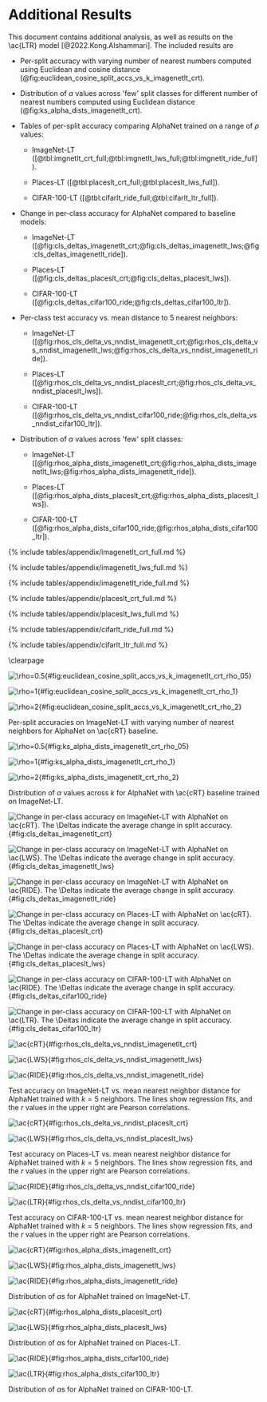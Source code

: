 # Additional Results

This document contains additional analysis, as well as results on the
\ac{LTR} model [@2022.Kong.Alshammari]. The included results are

* Per-split accuracy with varying number of nearest numbers computed
  using Euclidean and cosine distance
  (@fig:euclidean_cosine_split_accs_vs_k_imagenetlt_crt).

* Distribution of $\alpha$ values across 'few' split classes for
  different number of nearest numbers computed using Euclidean
  distance (@fig:ks_alpha_dists_imagenetlt_crt).

* Tables of per-split accuracy comparing AlphaNet trained on a range
  of $\rho$ values:

    * ImageNet-LT ([@tbl:imgnetlt_crt_full;@tbl:imgnetlt_lws_full;@tbl:imgnetlt_ride_full]).

    * Places-LT ([@tbl:placeslt_crt_full;@tbl:placeslt_lws_full]).

    * CIFAR-100-LT ([@tbl:cifarlt_ride_full;@tbl:cifarlt_ltr_full]).

* Change in per-class accuracy for AlphaNet compared to baseline models:

    * ImageNet-LT ([@fig:cls_deltas_imagenetlt_crt;@fig:cls_deltas_imagenetlt_lws;@fig:cls_deltas_imagenetlt_ride]).

    * Places-LT ([@fig:cls_deltas_placeslt_crt;@fig:cls_deltas_placeslt_lws]).

    * CIFAR-100-LT ([@fig:cls_deltas_cifar100_ride;@fig:cls_deltas_cifar100_ltr]).

* Per-class test accuracy vs. mean distance to 5 nearest neighbors:

    * ImageNet-LT ([@fig:rhos_cls_delta_vs_nndist_imagenetlt_crt;@fig:rhos_cls_delta_vs_nndist_imagenetlt_lws;@fig:rhos_cls_delta_vs_nndist_imagenetlt_ride]).

    * Places-LT ([@fig:rhos_cls_delta_vs_nndist_placeslt_crt;@fig:rhos_cls_delta_vs_nndist_placeslt_lws]).

    * CIFAR-100-LT ([@fig:rhos_cls_delta_vs_nndist_cifar100_ride;@fig:rhos_cls_delta_vs_nndist_cifar100_ltr]).

* Distribution of $\alpha$ values across 'few' split classes:

    * ImageNet-LT ([@fig:rhos_alpha_dists_imagenetlt_crt;@fig:rhos_alpha_dists_imagenetlt_lws;@fig:rhos_alpha_dists_imagenetlt_ride]).

    * Places-LT ([@fig:rhos_alpha_dists_placeslt_crt;@fig:rhos_alpha_dists_placeslt_lws]).

    * CIFAR-100-LT ([@fig:rhos_alpha_dists_cifar100_ride;@fig:rhos_alpha_dists_cifar100_ltr]).


{% include tables/appendix/imagenetlt_crt_full.md %}

{% include tables/appendix/imagenetlt_lws_full.md %}

{% include tables/appendix/imagenetlt_ride_full.md %}


{% include tables/appendix/placeslt_crt_full.md %}

{% include tables/appendix/placeslt_lws_full.md %}


{% include tables/appendix/cifarlt_ride_full.md %}

{% include tables/appendix/cifarlt_ltr_full.md %}


\clearpage


<div id="fig:euclidean_cosine_split_accs_vs_k_imagenetlt_crt">

![$\rho=0.5$](figures/appendix/euclidean_cosine_split_accs_vs_k_imagenetlt_crt_rho_05){#fig:euclidean_cosine_split_accs_vs_k_imagenetlt_crt_rho_05}

![$\rho=1$](figures/appendix/euclidean_cosine_split_accs_vs_k_imagenetlt_crt_rho_1){#fig:euclidean_cosine_split_accs_vs_k_imagenetlt_crt_rho_1}

![$\rho=2$](figures/appendix/euclidean_cosine_split_accs_vs_k_imagenetlt_crt_rho_2){#fig:euclidean_cosine_split_accs_vs_k_imagenetlt_crt_rho_2}

Per-split accuracies on ImageNet-LT with varying number of nearest neighbors for AlphaNet on \ac{cRT} baseline.

</div>


<div id="fig:ks_alpha_dists_imagenetlt_crt">

![$\rho=0.5$](figures/appendix/ks_alpha_dists_imagenetlt_crt_rho_05){#fig:ks_alpha_dists_imagenetlt_crt_rho_05}

![$\rho=1$](figures/appendix/ks_alpha_dists_imagenetlt_crt_rho_1){#fig:ks_alpha_dists_imagenetlt_crt_rho_1}

![$\rho=2$](figures/appendix/ks_alpha_dists_imagenetlt_crt_rho_2){#fig:ks_alpha_dists_imagenetlt_crt_rho_2}

Distribution of $\alpha$ values across $k$ for AlphaNet with \ac{cRT} baseline trained on ImageNet-LT.

</div>


![Change in per-class accuracy on ImageNet-LT with AlphaNet on \ac{cRT}. The $\Delta$s indicate the average change in split accuracy.](figures/appendix/cls_deltas_imagenetlt_crt){#fig:cls_deltas_imagenetlt_crt}

![Change in per-class accuracy on ImageNet-LT with AlphaNet on \ac{LWS}. The $\Delta$s indicate the average change in split accuracy.](figures/appendix/cls_deltas_imagenetlt_lws){#fig:cls_deltas_imagenetlt_lws}

![Change in per-class accuracy on ImageNet-LT with AlphaNet on \ac{RIDE}. The $\Delta$s indicate the average change in split accuracy.](figures/appendix/cls_deltas_imagenetlt_ride){#fig:cls_deltas_imagenetlt_ride}


![Change in per-class accuracy on Places-LT with AlphaNet on \ac{cRT}. The $\Delta$s indicate the average change in split accuracy.](figures/appendix/cls_deltas_placeslt_crt){#fig:cls_deltas_placeslt_crt}

![Change in per-class accuracy on Places-LT with AlphaNet on \ac{LWS}. The $\Delta$s indicate the average change in split accuracy.](figures/appendix/cls_deltas_placeslt_lws){#fig:cls_deltas_placeslt_lws}


![Change in per-class accuracy on CIFAR-100-LT with AlphaNet on \ac{RIDE}. The $\Delta$s indicate the average change in split accuracy.](figures/appendix/cls_deltas_cifar100_ride){#fig:cls_deltas_cifar100_ride}

![Change in per-class accuracy on CIFAR-100-LT with AlphaNet on \ac{LTR}. The $\Delta$s indicate the average change in split accuracy.](figures/appendix/cls_deltas_cifar100_ltr){#fig:cls_deltas_cifar100_ltr}


<div id="fig:rhos_cls_delta_vs_nndist_imagenetlt">

![\ac{cRT}](figures/appendix/rhos_cls_delta_vs_nndist_imagenetlt_crt){#fig:rhos_cls_delta_vs_nndist_imagenetlt_crt}

![\ac{LWS}](figures/appendix/rhos_cls_delta_vs_nndist_imagenetlt_lws){#fig:rhos_cls_delta_vs_nndist_imagenetlt_lws}

![\ac{RIDE}](figures/appendix/rhos_cls_delta_vs_nndist_imagenetlt_ride){#fig:rhos_cls_delta_vs_nndist_imagenetlt_ride}

Test accuracy on ImageNet-LT vs. mean nearest neighbor distance for AlphaNet trained with $k=5$ neighbors. The lines show regression fits, and the $r$ values in the upper right are Pearson correlations.

</div>


<div id="fig:rhos_cls_delta_vs_nndist_placeslt">

![\ac{cRT}](figures/appendix/rhos_cls_delta_vs_nndist_placeslt_crt){#fig:rhos_cls_delta_vs_nndist_placeslt_crt}

![\ac{LWS}](figures/appendix/rhos_cls_delta_vs_nndist_placeslt_lws){#fig:rhos_cls_delta_vs_nndist_placeslt_lws}

Test accuracy on Places-LT vs. mean nearest neighbor distance for AlphaNet trained with $k=5$ neighbors. The lines show regression fits, and the $r$ values in the upper right are Pearson correlations.

</div>


<div id="fig:rhos_cls_delta_vs_nndist_cifar100">

![\ac{RIDE}](figures/appendix/rhos_cls_delta_vs_nndist_cifar100_ride){#fig:rhos_cls_delta_vs_nndist_cifar100_ride}

![\ac{LTR}](figures/appendix/rhos_cls_delta_vs_nndist_cifar100_ltr){#fig:rhos_cls_delta_vs_nndist_cifar100_ltr}

Test accuracy on CIFAR-100-LT vs. mean nearest neighbor distance for AlphaNet trained with $k=5$ neighbors. The lines show regression fits, and the $r$ values in the upper right are Pearson correlations.

</div>


<div id="fig:rhos_alpha_dists_imagenetlt">

![\ac{cRT}](figures/appendix/rhos_alpha_dists_imagenetlt_crt){#fig:rhos_alpha_dists_imagenetlt_crt}

![\ac{LWS}](figures/appendix/rhos_alpha_dists_imagenetlt_lws){#fig:rhos_alpha_dists_imagenetlt_lws}

![\ac{RIDE}](figures/appendix/rhos_alpha_dists_imagenetlt_ride){#fig:rhos_alpha_dists_imagenetlt_ride}

Distribution of $\alpha$s for AlphaNet trained on ImageNet-LT.

</div>


<div id="fig:rhos_alpha_dists_placeslt">

![\ac{cRT}](figures/appendix/rhos_alpha_dists_placeslt_crt){#fig:rhos_alpha_dists_placeslt_crt}

![\ac{LWS}](figures/appendix/rhos_alpha_dists_placeslt_lws){#fig:rhos_alpha_dists_placeslt_lws}

Distribution of $\alpha$s for AlphaNet trained on Places-LT.

</div>


<div id="fig:rhos_alpha_dists_cifar100">

![\ac{RIDE}](figures/appendix/rhos_alpha_dists_cifar100_ride){#fig:rhos_alpha_dists_cifar100_ride}

![\ac{LTR}](figures/appendix/rhos_alpha_dists_cifar100_ltr){#fig:rhos_alpha_dists_cifar100_ltr}

Distribution of $\alpha$s for AlphaNet trained on CIFAR-100-LT.

</div>
